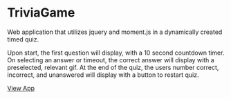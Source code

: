 # TriviaGame
Web application that utilizes jquery and moment.js in a dynamically created timed quiz.

Upon start, the first question will display, with a 10 second countdown timer. On selecting an answer or timeout, the correct answer will display with a preselected, relevant gif. At the end of the quiz, the users number correct, incorrect, and unanswered will display with a button to restart quiz. 

[View App](https://kimberlycase91.github.io/TriviaGame/)

